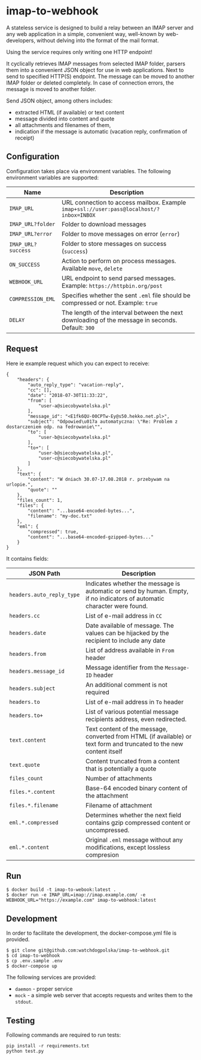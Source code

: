# imap-to-webhook

A stateless service is designed to build a relay between an IMAP server and any web application in a simple,
convenient way, well-known by web-developers, without delving into the format of the mail format.

Using the service requires only writing one HTTP endpoint!

It cyclically retrieves IMAP messages from selected IMAP folder, parsers them into a convenient JSON object for
use in web applications. Next to send to specified HTTP(S) endpoint. The message can be moved to
another IMAP folder or deleted completely. In case of connection errors, the message is moved to another folder.

Send JSON object, among others includes:

 * extracted HTML (if available) or text content
 * message divided into content and quote
 * all attachments and filenames of them,
 * indication if the message is automatic (vacation reply, confirmation of receipt)

## Configuration

Configuration takes place via environment variables. The following environment variables are supported:

Name                      | Description 
--------------------------| -----------
```IMAP_URL```            | URL connection to access mailbox. Example ````imap+ssl://user:pass@localhost/?inbox=INBOX````
```IMAP_URL?folder```     | Folder to download messages
```IMAP_URL?error```      | Folder to move messages on error (````error````)
```IMAP_URL?success```    | Folder to store messages on success (```success```)
```ON_SUCCESS```          | Action to perform on process messages. Available ```move```, ```delete```
```WEBHOOK_URL```         | URL endpoint to send parsed messages. Example: ```https://httpbin.org/post```
```COMPRESSION_EML```     | Specifies whether the sent ```.eml``` file should be compressed or not. Example: ```true```
```DELAY```               | The length of the interval between the next downloading of the message in seconds. Default: ```300```


## Request

Here ie example request which you can expect to receive:

```
{
    "headers": {
        "auto_reply_type": "vacation-reply",
        "cc": [],
        "date": "2018-07-30T11:33:22",
        "from": [
            "user-a@siecobywatelska.pl"
        ],
        "message_id": "<E1fk6QU-00CPTw-Ey@s50.hekko.net.pl>",
        "subject": "Odpowied\u017a automatyczna: \"Re: Problem z dostarczeniem odp. na fedrowanie\"",
        "to": [
            "user-b@siecobywatelska.pl"
        ],
        "to+": [
            "user-b@siecobywatelska.pl",
            "user-c@siecobywatelska.pl"
        ]
    },
    "text": {
        "content": "W dniach 30.07-17.08.2018 r. przebywam na urlopie.",
        "quote": ""
    },
    "files_count": 1,
    "files": {
        "content": "...base64-encoded-bytes...",
        "filename": "my-doc.txt"
    },
    "eml": {
        "compressed": true,
        "content": "...base64-encoded-gzipped-bytes..."
    }
}
```

It contains fields:

JSON Path                             | Description
------------------------------------- | -----------
```headers.auto_reply_type```         | Indicates whether the message is automatic or send by human. Empty, if no indicators of automatic character were found.
```headers.cc```                      | List of e-mail address in ```CC```
```headers.date```                    | Date available of message. The values can be hijacked by the recipient to include any date
```headers.from```                    | List of address available in ```From``` header
```headers.message_id```              | Message identifier from the ```Message-ID``` header
```headers.subject```                 | An additional comment is not required
```headers.to```                      | List of e-mail address in ```To``` header
```headers.to+```                     | List of various potential message recipients address, even redirected.
```text.content```                    | Text content of the message, converted from HTML (if available) or text form and truncated to the new content itself
```text.quote```                      | Content truncated from a content that is potentially a quote
```files_count```                     | Number of attachments
```files.*.content```                 | Base-64 encoded binary content of the attachment
```files.*.filename```                | Filename of attachment
```eml.*.compressed```                | Determines whether the next field contains gzip compressed content or uncompressed.
```eml.*.content```                   | Original ```.eml``` message without any modifications, except lossless compresion

## Run

```shell
$ docker build -t imap-to-webook:latest .
$ docker run -e IMAP_URL=imap://imap.example.com/ -e WEBHOOK_URL="https://example.com" imap-to-webhook:latest
```


## Development

In order to facilitate the development, the docker-compose.yml file is provided.

```
$ git clone git@github.com:watchdogpolska/imap-to-webhook.git 
$ cd imap-to-webhook
$ cp .env.sample .env
$ docker-compose up
```

The following services are provided:

* ```daemon``` - proper service
* ```mock``` - a simple web server that accepts requests and writes them to the ```stdout```.

## Testing

Following commands are required to run tests:

```
pip install -r requirements.txt
python test.py
```
